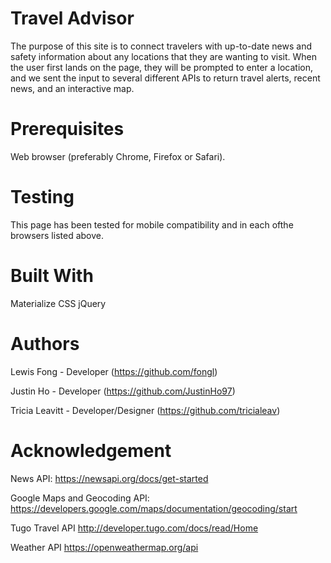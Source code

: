 # Travel Advisor

The purpose of this site is to connect travelers with up-to-date news and safety information about any locations that they are wanting to visit. When the user first lands on the page, they will be prompted to enter a location, and we sent the input to several different APIs to return travel alerts, recent news, and an interactive map. 

# Prerequisites

Web browser (preferably Chrome, Firefox or Safari).

# Testing
This page has been tested for mobile compatibility and in each ofthe browsers listed above. 

# Built With

Materialize CSS 
jQuery

# Authors

Lewis Fong - Developer (https://github.com/fongl)

Justin Ho - Developer (https://github.com/JustinHo97) 

Tricia Leavitt - Developer/Designer (https://github.com/tricialeav)

# Acknowledgement

News API:
https://newsapi.org/docs/get-started

Google Maps and Geocoding API:
https://developers.google.com/maps/documentation/geocoding/start

Tugo Travel API
http://developer.tugo.com/docs/read/Home

Weather API
https://openweathermap.org/api
